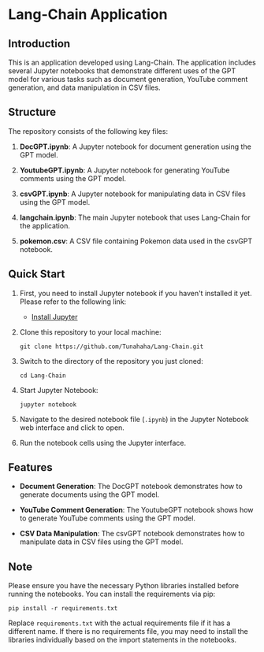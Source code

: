 # Lang-Chain Application

## Introduction
This is an application developed using Lang-Chain. The application includes several Jupyter notebooks that demonstrate different uses of the GPT model for various tasks such as document generation, YouTube comment generation, and data manipulation in CSV files.

## Structure
The repository consists of the following key files:

1. **DocGPT.ipynb**: A Jupyter notebook for document generation using the GPT model.

2. **YoutubeGPT.ipynb**: A Jupyter notebook for generating YouTube comments using the GPT model.

3. **csvGPT.ipynb**: A Jupyter notebook for manipulating data in CSV files using the GPT model.

4. **langchain.ipynb**: The main Jupyter notebook that uses Lang-Chain for the application.

5. **pokemon.csv**: A CSV file containing Pokemon data used in the csvGPT notebook.

## Quick Start

1. First, you need to install Jupyter notebook if you haven't installed it yet. Please refer to the following link:
   - [Install Jupyter](https://jupyter.org/install)

2. Clone this repository to your local machine:
    ```
    git clone https://github.com/Tunahaha/Lang-Chain.git
    ```

3. Switch to the directory of the repository you just cloned:
    ```
    cd Lang-Chain
    ```

4. Start Jupyter Notebook:
    ```
    jupyter notebook
    ```

5. Navigate to the desired notebook file (`.ipynb`) in the Jupyter Notebook web interface and click to open.

6. Run the notebook cells using the Jupyter interface.

## Features

- **Document Generation**: The DocGPT notebook demonstrates how to generate documents using the GPT model.

- **YouTube Comment Generation**: The YoutubeGPT notebook shows how to generate YouTube comments using the GPT model.

- **CSV Data Manipulation**: The csvGPT notebook demonstrates how to manipulate data in CSV files using the GPT model.

## Note
Please ensure you have the necessary Python libraries installed before running the notebooks. You can install the requirements via pip:
```
pip install -r requirements.txt
```
Replace `requirements.txt` with the actual requirements file if it has a different name. If there is no requirements file, you may need to install the libraries individually based on the import statements in the notebooks.
